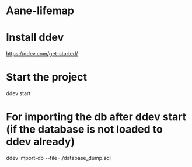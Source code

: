 # Aane-lifemap

# Install ddev 
https://ddev.com/get-started/

# Start the project 
ddev start

# For importing the db after ddev start (if the database is not loaded to ddev already)
ddev import-db --file=./database_dump.sql